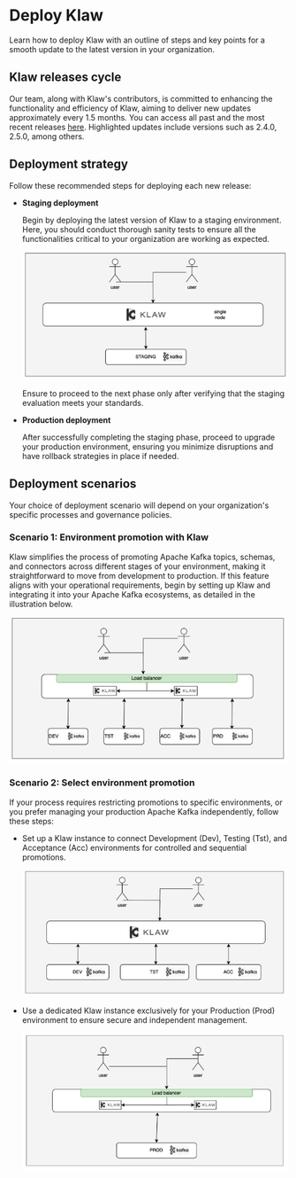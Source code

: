 # Deploy Klaw

Learn how to deploy Klaw with an outline of steps and key points for a smooth update to the latest version in your organization.

## Klaw releases cycle

Our team, along with Klaw's contributors, is committed to enhancing the functionality and efficiency of Klaw, aiming to deliver new updates approximately every 1.5 months. You can access all past and the most recent releases [here](../category/Releases). Highlighted updates include versions such as 2.4.0, 2.5.0, among others.

## Deployment strategy

Follow these recommended steps for deploying each new release:

- **Staging deployment**

  Begin by deploying the latest version of Klaw to a staging environment. Here, you should conduct thorough sanity tests to ensure all the functionalities critical to your organization are working as expected.

  ![Screenshot: Staging](../../static/images/deployklaw/staging.png)

  Ensure to proceed to the next phase only after verifying that the staging evaluation meets your standards.

- **Production deployment**

  After successfully completing the staging phase, proceed to upgrade your production environment, ensuring you minimize disruptions and have rollback strategies in place if needed.

## Deployment scenarios

Your choice of deployment scenario will depend on your organization's specific processes and governance policies.

### Scenario 1: Environment promotion with Klaw

Klaw simplifies the process of promoting Apache Kafka topics, schemas, and connectors across different stages of your environment, making it straightforward to move from development to production. If this feature aligns with your operational requirements, begin by setting up Klaw and integrating it into your Apache Kafka ecosystems, as detailed in the illustration below.

![Screenshot: Staging](../../static/images/deployklaw/dtap.png)

### Scenario 2: Select environment promotion

If your process requires restricting promotions to specific environments, or you prefer managing your production Apache Kafka independently, follow these steps:

- Set up a Klaw instance to connect Development (Dev), Testing (Tst), and Acceptance (Acc) environments for controlled and sequential promotions.

  ![Screenshot: Staging](../../static/images/deployklaw/dta.png)

- Use a dedicated Klaw instance exclusively for your Production (Prod) environment to ensure secure and independent management.

  ![Screenshot: Staging](../../static/images/deployklaw/prd.png)
